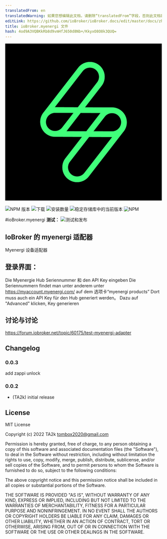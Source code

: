 ```yaml
---
translatedFrom: en
translatedWarning: 如果您想编辑此文档，请删除“translatedFrom”字段，否则此文档将再次自动翻译
editLink: https://github.com/ioBroker/ioBroker.docs/edit/master/docs/zh-cn/adapterref/iobroker.myenergi/README.md
title: ioBroker.myenergi 文件
hash: 4od9A3VQBKkRb8d9vmHfJ650d8Nb+/KkyxO8O8k3QUQ=
---
```

![标识](../../../en/adapterref/iobroker.myenergi/admin/myenergi.png)

![NPM 版本](https://img.shields.io/npm/v/iobroker.myenergi.svg)
![下载](https://img.shields.io/npm/dm/iobroker.myenergi.svg)
![安装数量](https://iobroker.live/badges/myenergi-installed.svg)
![稳定存储库中的当前版本](https://iobroker.live/badges/myenergi-stable.svg)
![NPM](https://nodei.co/npm/iobroker.myenergi.png?downloads=true)

#ioBroker.myenergi
**测试：** ![测试和发布](https://github.com/iobroker-community-adapters/ioBroker.myenergi/workflows/Test%20and%20Release/badge.svg)

## IoBroker 的 myenergi 适配器
Myenergi 设备适配器

## 登录界面：
Die Myenergie Hub Seriennummer 和 den API Key eingeben Die Seriennummern findet man unter anderem unter https://myaccount.myenergi.com/ auf dem 选项卡“myenergi products” Dort muss auch ein API Key für den Hub generiert werden。
Dazu auf "Advanced" klicken, Key generieren

## 讨论与讨论
<https://forum.iobroker.net/topic/60175/test-myenergi-adapter>

## Changelog

### 0.0.3

add zappi unlock

### 0.0.2

- (TA2k) initial release

## License

MIT License

Copyright (c) 2022 TA2k <tombox2020@gmail.com>

Permission is hereby granted, free of charge, to any person obtaining a copy
of this software and associated documentation files (the "Software"), to deal
in the Software without restriction, including without limitation the rights
to use, copy, modify, merge, publish, distribute, sublicense, and/or sell
copies of the Software, and to permit persons to whom the Software is
furnished to do so, subject to the following conditions:

The above copyright notice and this permission notice shall be included in all
copies or substantial portions of the Software.

THE SOFTWARE IS PROVIDED "AS IS", WITHOUT WARRANTY OF ANY KIND, EXPRESS OR
IMPLIED, INCLUDING BUT NOT LIMITED TO THE WARRANTIES OF MERCHANTABILITY,
FITNESS FOR A PARTICULAR PURPOSE AND NONINFRINGEMENT. IN NO EVENT SHALL THE
AUTHORS OR COPYRIGHT HOLDERS BE LIABLE FOR ANY CLAIM, DAMAGES OR OTHER
LIABILITY, WHETHER IN AN ACTION OF CONTRACT, TORT OR OTHERWISE, ARISING FROM,
OUT OF OR IN CONNECTION WITH THE SOFTWARE OR THE USE OR OTHER DEALINGS IN THE
SOFTWARE.